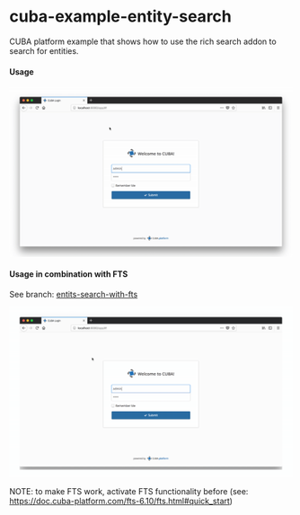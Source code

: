 # cuba-example-entity-search
CUBA platform example that shows how to use the rich search addon to search for entities.


#### Usage
![rich-search-addon-entity-search-example](https://github.com/mariodavid/cuba-example-entity-search/blob/master/img/rich-search-addon-entity-search-example.gif)


#### Usage in combination with FTS

See branch: [entits-search-with-fts](https://github.com/mariodavid/cuba-example-entity-search/tree/entits-search-with-fts)

![rich-search-addon-with-fts-workflow](https://github.com/mariodavid/cuba-example-entity-search/blob/master/img/rich-search-addon-with-fts-workflow.gif)

NOTE: to make FTS work, activate FTS functionality before (see: https://doc.cuba-platform.com/fts-6.10/fts.html#quick_start)